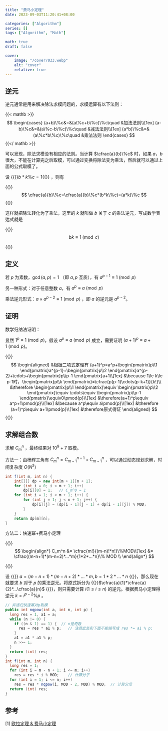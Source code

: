 ```yaml
---
title: "费马小定理"
date: 2023-09-03T11:20:41+08:00

categories: ["Algorithm"]
series: []
tags: ["Algorithm", "Math"]

math: true
draft: false

cover:
    image: "/cover/033.webp"
    alt: "cover"
    relative: true
---
```


## 逆元

逆元通常是用来解决除法求模问题的，求模运算有以下法则：

{{< mathb >}}
$$
\begin{cases}
(a+b)\%c&=&(a\%c+b\%c)\%c\quad &加法法则\\[1ex]
(a-b)\%c&=&(a\%c-b\%c)\%c\quad &减法法则\\[1ex]
(a*b)\%c&=&(a\%c*b\%c)\%c\quad &乘法法则
\end{cases}
$$
{{</ mathb >}}

可以发现，除法求模没有相应的法则。当计算 $\cfrac{a}{b}\%c$ 时，如果 $a$，$b$ 很大，不能在计算完之后取模，可以通过变换将除法变为乘法，然后就可以通过上面的公式取模了。

设 {{<mathi>}}$b*k\%c=1${{</mathi>}} ，则有

{{<mathb>}}
$$
\cfrac{a}{b}\%c=\cfrac{a}{b}\%c*(b*k\%c)=(a*k)\%c
$$
{{</mathb>}}

这样就把除法转化为了乘法，这里的 $k$ 就叫做 $b$ 关于 $c$ 的乘法逆元，写成数学表达式就是

{{<mathb>}}
$$
bk\equiv1\pmod c
$$

{{</mathb>}}

## 定义

若 $p$ 为素数，$\gcd (a,p)=1$ （即 $a,p$ 互质），有 $a^{p-1}\equiv1\pmod{p}$  

另一种形式：对于任意整数 $a$，有 $a^p\equiv a\pmod{p}$ 

乘法逆元形式：$a×a^{p-2}\equiv1\pmod p$ ，即 $a$ 的逆元是 $a^{p-2}$。

## 证明

数学归纳法证明：

显然 $1^p\equiv 1\pmod{p}$，假设 $a^p\equiv a\pmod{p}$ 成立，需要证明 $(a+1)^p\equiv a+1\pmod{p}$。

{{<mathb>}}
$$
\begin{aligned}
&根据二项式定理有
(a+1)^p=a^p+\begin{pmatrix}p\\1 \end{pmatrix}a^{p-1}+\begin{pmatrix}p\\2 \end{pmatrix}a^{p-2}+\cdots+\begin{pmatrix}p\\p-1 \end{pmatrix}a+1\\[1ex]
&\because 1\le k\le p-1时，\begin{pmatrix}p\\k \end{pmatrix}=\cfrac{p(p-1)\cdots(p-k+1)}{k!}\\
&\therefore \begin{pmatrix}p\\1 \end{pmatrix}\equiv \begin{pmatrix}p\\2 \end{pmatrix}\equiv \cdots\equiv \begin{pmatrix}p\\p-1 \end{pmatrix}\equiv0\pmod{p}\\[1ex]
&\therefore(a+1)^p\equiv a^p+1\pmod{p}\\[1ex]
&\because a^p\equiv a\pmod{p}\\[1ex]
&\therefore (a+1)^p\equiv a+1\pmod{p}\\[1ex]
&\therefore原式得证
\end{aligned}
$$
{{</mathb>}}

## 求解组合数

求解 $C_m^n$ ，最终结果对 $10^9+7$ 取模。

方法一：由杨辉三角有 $C_m^n = C_{m-1}^{n-1} + C_{m-1}^{n}$ ，可以通过动态规划求解，时间复杂度 $O(N^2)$ 

```java
int f(int m, int n) {
    int[][] dp = new int[m + 1][n + 1];	
    for (int i = 0; i < m + 1; i++)
        dp[i][0] = 1;   // C_m^0 = 1
    for (int i = 1; i < m + 1; i++) {
        for (int j = 1; j < n + 1; j++) {
            dp[i][j] = (dp[i - 1][j - 1] + dp[i - 1][j]) % MOD;
        }
    }
    return dp[m][n];
}
```

方法二：快速幂+费马小定理

{{<mathb>}}
$$
\begin{align*}
C_m^n &= \cfrac{m!}{(m-n)!*n!}\%MOD\\[1ex]
&= \cfrac{(m-n+1)*(m-n+2)*...*m}{1*2*...*n}\% MOD \\ 
\end{align*}
$$

{{</mathb>}}

设 {{<mathi>}} $a=(m-n+1)*(m-n+2)*\ldots *m,b=1*2*\ldots *n$ {{</mathi>}}，那么现在就要求 $b$ 对于 $p$ 的乘法逆元。将原式拆分为 {{<mathi>}}$\cfrac{a}{1}*\cfrac{a}{2}*...\cfrac{a}{n}$ {{</mathi>}}，则只需要计算 $i(1\le i\le n)$ 的逆元。根据费马小定理得逆元 $k = i^{p-2} \%p$ 。

```java
// 非递归快速幂对p取模
public int nqpow(int a, int n, int p) {
  long res = 1, a1 = a;
  while (n != 0) {
    if ((n & 1) == 1) {  // n是奇数
      res = res * a1 % p;	// 注意此处和下面不能缩写成 res *= a1 % p;
    }
    a1 = a1 * a1 % p;
    n >>= 1;
  }
  return (int) res;
}
int f(int m, int n) {
  long res = 1;
  for (int i = m - n + 1; i <= m; i++)
    res = res * i % MOD;    // 计算分子
  for (int i = 1; i <= n; i++)
    res = res * nqpow(i, MOD - 2, MOD) % MOD;  // 计算分母
  return (int) res;
}
```

## 参考

[1] [欧拉定理 & 费马小定理](https://oi-wiki.org/math/number-theory/fermat/#%E8%B4%B9%E9%A9%AC%E5%B0%8F%E5%AE%9A%E7%90%86) 
